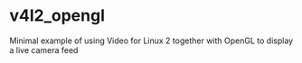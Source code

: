 # v4l2_opengl
Minimal example of using Video for Linux 2 together with OpenGL to display a live camera feed
